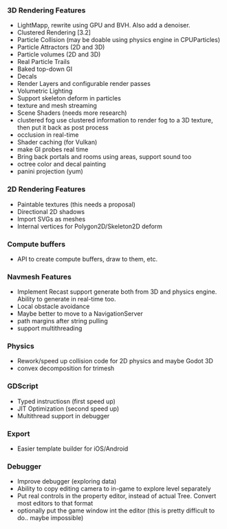 

### 3D Rendering Features
* LightMapp, rewrite using GPU and BVH. Also add a denoiser.
* Clustered Rendering [3.2]
* Particle Collision (may be doable using physics engine in CPUParticles)
* Particle Attractors (2D and 3D)				
* Particle volumes (2D and 3D)				
* Real Particle Trails				
* Baked top-down GI				
* Decals				
* Render Layers and configurable render passes	
* Volumetric Lighting				
* Support skeleton deform in particles				
* texture and mesh streaming				
* Scene Shaders (needs more research)
* clustered fog	use clustered information to render fog to a 3D texture, then put it back as post process			
* occlusion in real-time
* Shader caching (for Vulkan)				
* make GI probes real time				
* Bring back portals and rooms using areas, support sound too				
* octree color and decal painting				
* panini projection (yum)				

### 2D Rendering Features
* Paintable textures (this needs a proposal)
* Directional 2D shadows
* Import SVGs as meshes
* Internal vertices for Polygon2D/Skeleton2D deform

### Compute buffers
* API to create compute buffers, draw to them, etc.

### Navmesh Features
* Implement Recast support	generate both from 3D and physics engine. Ability to generate in real-time too.			
* Local obstacle avoidance				
* Maybe better to move to a NavigationServer
* path margins after string pulling	
* support multithreading

### Physics				
* Rework/speed up collision code for 2D physics and maybe Godot 3D
* convex decomposition for trimesh				

### GDScript				
* Typed instructiosn (first speed up)
* JIT Optimization (second speed up)	
* Multithread support in debugger				
				
### Export				
* Easier template builder for iOS/Android				

### Debugger				
* Improve debugger (exploring data)
* Ability to copy editing camera to in-game to explore level separately
* Put real controls in the property editor, instead of actual Tree. Convert most editors to that format			
* optionally put the game window int the editor (this is pretty difficult to do.. maybe impossible)

